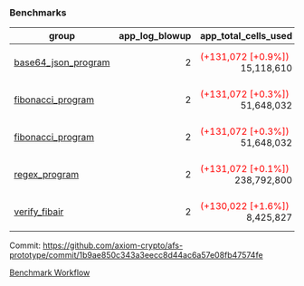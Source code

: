 ### Benchmarks
| group | app_log_blowup | app_total_cells_used | app_total_cycles | app_total_proof_time_ms | leaf_log_blowup | leaf_total_cells_used | leaf_total_cycles | leaf_total_proof_time_ms | instance | alloc |
|---|---|---|---|---|---|---|---|---|---|---|
| [ base64_json_program ](https://github.com/axiom-crypto/afs-prototype/blob/gh-pages/benchmarks/individual/base64_json-2-2-64cpu-linux-arm64-mimalloc.md) | <div style='text-align: right'> 2 </div>  | <span style='color: red'>(+131,072 [+0.9%])</span><div style='text-align: right'> 15,118,610 </div>  | <div style='text-align: right'> 217,352 </div>  | <span style='color: red'>(+126.0 [+5.0%])</span><div style='text-align: right'> 2,649.0 </div>  | <div style='text-align: right'> 2 </div>  | <span style='color: red'>(+1,113,355 [+0.4%])</span><div style='text-align: right'> 294,405,471 </div>  | <span style='color: red'>(+26,476 [+0.4%])</span><div style='text-align: right'> 6,774,728 </div>  | <span style='color: red'>(+192.0 [+0.5%])</span><div style='text-align: right'> 35,347.0 </div>  | 64cpu-linux-arm64 | mimalloc |
| [ fibonacci_program ](https://github.com/axiom-crypto/afs-prototype/blob/gh-pages/benchmarks/individual/fibonacci-2-2-64cpu-linux-arm64-mimalloc.md) | <div style='text-align: right'> 2 </div>  | <span style='color: red'>(+131,072 [+0.3%])</span><div style='text-align: right'> 51,648,032 </div>  | <div style='text-align: right'> 1,500,219 </div>  | <span style='color: red'>(+60.0 [+0.9%])</span><div style='text-align: right'> 6,477.0 </div>  | <div style='text-align: right'> 2 </div>  | <span style='color: red'>(+268,783 [+0.2%])</span><div style='text-align: right'> 143,618,303 </div>  | <span style='color: red'>(+2,860 [+0.1%])</span><div style='text-align: right'> 3,506,581 </div>  | <span style='color: red'>(+311.0 [+1.8%])</span><div style='text-align: right'> 17,959.0 </div>  | 64cpu-linux-arm64 | mimalloc |
| [ fibonacci_program ](https://github.com/axiom-crypto/afs-prototype/blob/gh-pages/benchmarks/individual/fibonacci-2-2-64cpu-linux-x64-jemalloc.md) | <div style='text-align: right'> 2 </div>  | <span style='color: red'>(+131,072 [+0.3%])</span><div style='text-align: right'> 51,648,032 </div>  | <div style='text-align: right'> 1,500,219 </div>  | <span style='color: red'>(+62.0 [+0.9%])</span><div style='text-align: right'> 7,055.0 </div>  | <div style='text-align: right'> 2 </div>  | <span style='color: red'>(+268,333 [+0.2%])</span><div style='text-align: right'> 143,611,443 </div>  | <span style='color: red'>(+2,906 [+0.1%])</span><div style='text-align: right'> 3,505,951 </div>  | <span style='color: red'>(+398.0 [+2.1%])</span><div style='text-align: right'> 19,782.0 </div>  | 64cpu-linux-x64 | jemalloc |
| [ regex_program ](https://github.com/axiom-crypto/afs-prototype/blob/gh-pages/benchmarks/individual/regex-2-2-64cpu-linux-arm64-mimalloc.md) | <div style='text-align: right'> 2 </div>  | <span style='color: red'>(+131,072 [+0.1%])</span><div style='text-align: right'> 238,792,800 </div>  | <div style='text-align: right'> 4,181,142 </div>  | <span style='color: red'>(+7.0 [+0.0%])</span><div style='text-align: right'> 27,087.0 </div>  | <div style='text-align: right'> 2 </div>  | <span style='color: red'>(+263,219 [+0.1%])</span><div style='text-align: right'> 314,834,820 </div>  | <span style='color: red'>(+366 [+0.0%])</span><div style='text-align: right'> 7,305,806 </div>  | <span style='color: red'>(+124.0 [+0.3%])</span><div style='text-align: right'> 36,880.0 </div>  | 64cpu-linux-arm64 | mimalloc |
| [ verify_fibair ](https://github.com/axiom-crypto/afs-prototype/blob/gh-pages/benchmarks/individual/verify_fibair-2-2-64cpu-linux-arm64-mimalloc.md) | <div style='text-align: right'> 2 </div>  | <span style='color: red'>(+130,022 [+1.6%])</span><div style='text-align: right'> 8,425,827 </div>  | <span style='color: green'>(-84 [-0.0%])</span><div style='text-align: right'> 198,497 </div>  | <span style='color: red'>(+219.0 [+15.3%])</span><div style='text-align: right'> 1,653.0 </div>  | <div style='text-align: right'> - </div>  | <div style='text-align: right'> - </div>  | <div style='text-align: right'> - </div>  | <div style='text-align: right'> - </div>  | 64cpu-linux-arm64 | mimalloc |


Commit: https://github.com/axiom-crypto/afs-prototype/commit/1b9ae850c343a3eecc8d44ac6a57e08fb47574fe

[Benchmark Workflow](https://github.com/axiom-crypto/afs-prototype/actions/runs/12076900388)

